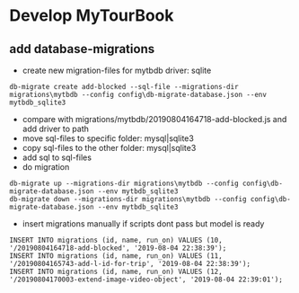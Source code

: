 # Develop MyTourBook

## add database-migrations
- create new migration-files for mytbdb driver: sqlite
```
db-migrate create add-blocked --sql-file --migrations-dir migrations\mytbdb --config config\db-migrate-database.json --env mytbdb_sqlite3
```
- compare with migrations/mytbdb/20190804164718-add-blocked.js and add driver to path
- move sql-files to specific folder: mysql|sqlite3
- copy sql-files to the other folder: mysql|sqlite3
- add sql to sql-files
- do migration
```
db-migrate up --migrations-dir migrations\mytbdb --config config\db-migrate-database.json --env mytbdb_sqlite3
db-migrate down --migrations-dir migrations\mytbdb --config config\db-migrate-database.json --env mytbdb_sqlite3
```
- insert migrations manually if scripts dont pass but model is ready 
```
INSERT INTO migrations (id, name, run_on) VALUES (10, '/20190804164718-add-blocked', '2019-08-04 22:38:39');
INSERT INTO migrations (id, name, run_on) VALUES (11, '/20190804165743-add-l-id-for-trip', '2019-08-04 22:38:39');
INSERT INTO migrations (id, name, run_on) VALUES (12, '/20190804170003-extend-image-video-object', '2019-08-04 22:39:01');
```
